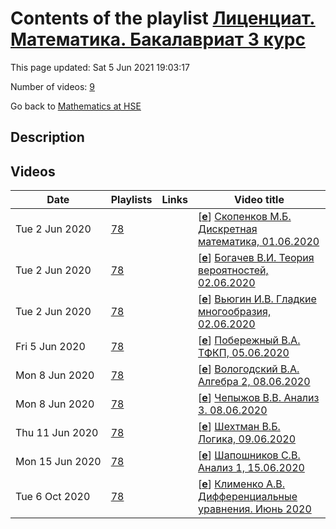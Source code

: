 # Contents of the playlist [Лиценциат. Математика. Бакалавриат 3 курс](https://www.youtube.com/playlist?list=PLq3E5oubNNoCoU5mcFpyaqKz6P1waj65_)

This page updated: Sat 5 Jun 2021 19:03:17

Number of videos: [9](#videos)

Go back to [Mathematics at HSE](../README.md)

## Description



## Videos

|Date|Playlists|Links|Video title|
|---|---|---|---|
| Tue&nbsp;2&nbsp;Jun&nbsp;2020 | [78](../playlists/78 "Лиценциат. Математика. Бакалавриат 3 курс") |  | [[**e**](https://studio.youtube.com/video/9B5WMiPs2Xw/edit "Edit")] [Скопенков М.Б. Дискретная математика, 01.06.2020](https://www.youtube.com/watch?v=9B5WMiPs2Xw&list=PLq3E5oubNNoCoU5mcFpyaqKz6P1waj65_) |
| Tue&nbsp;2&nbsp;Jun&nbsp;2020 | [78](../playlists/78 "Лиценциат. Математика. Бакалавриат 3 курс") |  | [[**e**](https://studio.youtube.com/video/bsq8xTpMU28/edit "Edit")] [Богачев В.И. Теория вероятностей, 02.06.2020](https://www.youtube.com/watch?v=bsq8xTpMU28&list=PLq3E5oubNNoCoU5mcFpyaqKz6P1waj65_) |
| Tue&nbsp;2&nbsp;Jun&nbsp;2020 | [78](../playlists/78 "Лиценциат. Математика. Бакалавриат 3 курс") |  | [[**e**](https://studio.youtube.com/video/hEZwcgaa5Is/edit "Edit")] [Вьюгин И.В. Гладкие многообразия, 02.06.2020](https://www.youtube.com/watch?v=hEZwcgaa5Is&list=PLq3E5oubNNoCoU5mcFpyaqKz6P1waj65_) |
| Fri&nbsp;5&nbsp;Jun&nbsp;2020 | [78](../playlists/78 "Лиценциат. Математика. Бакалавриат 3 курс") |  | [[**e**](https://studio.youtube.com/video/BmT24R1iQQM/edit "Edit")] [Побережный В.А. ТФКП, 05.06.2020](https://www.youtube.com/watch?v=BmT24R1iQQM&list=PLq3E5oubNNoCoU5mcFpyaqKz6P1waj65_) |
| Mon&nbsp;8&nbsp;Jun&nbsp;2020 | [78](../playlists/78 "Лиценциат. Математика. Бакалавриат 3 курс") |  | [[**e**](https://studio.youtube.com/video/3CDmqtLD9IQ/edit "Edit")] [Вологодский В.А. Алгебра 2, 08.06.2020](https://www.youtube.com/watch?v=3CDmqtLD9IQ&list=PLq3E5oubNNoCoU5mcFpyaqKz6P1waj65_) |
| Mon&nbsp;8&nbsp;Jun&nbsp;2020 | [78](../playlists/78 "Лиценциат. Математика. Бакалавриат 3 курс") |  | [[**e**](https://studio.youtube.com/video/01QXPy18neA/edit "Edit")] [Чепыжов В.В. Анализ 3. 08.06.2020](https://www.youtube.com/watch?v=01QXPy18neA&list=PLq3E5oubNNoCoU5mcFpyaqKz6P1waj65_) |
| Thu&nbsp;11&nbsp;Jun&nbsp;2020 | [78](../playlists/78 "Лиценциат. Математика. Бакалавриат 3 курс") |  | [[**e**](https://studio.youtube.com/video/fcK3Dw94qM8/edit "Edit")] [Шехтман В.Б. Логика, 09.06.2020](https://www.youtube.com/watch?v=fcK3Dw94qM8&list=PLq3E5oubNNoCoU5mcFpyaqKz6P1waj65_) |
| Mon&nbsp;15&nbsp;Jun&nbsp;2020 | [78](../playlists/78 "Лиценциат. Математика. Бакалавриат 3 курс") |  | [[**e**](https://studio.youtube.com/video/aL2D-HLXhk8/edit "Edit")] [Шапошников С.В. Анализ 1, 15.06.2020](https://www.youtube.com/watch?v=aL2D-HLXhk8&list=PLq3E5oubNNoCoU5mcFpyaqKz6P1waj65_) |
| Tue&nbsp;6&nbsp;Oct&nbsp;2020 | [78](../playlists/78 "Лиценциат. Математика. Бакалавриат 3 курс") |  | [[**e**](https://studio.youtube.com/video/jBdQ15X2eck/edit "Edit")] [Клименко А.В. Дифференциальные уравнения. Июнь 2020](https://www.youtube.com/watch?v=jBdQ15X2eck&list=PLq3E5oubNNoCoU5mcFpyaqKz6P1waj65_) |
